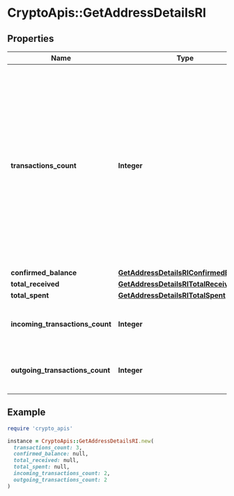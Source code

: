 # CryptoApis::GetAddressDetailsRI

## Properties

| Name | Type | Description | Notes |
| ---- | ---- | ----------- | ----- |
| **transactions_count** | **Integer** | Represents the total number of confirmed coins transactions for this address, both incoming and outgoing. Applies for coins only **and not** tokens transfers e.g. for Ethereum. &#x60;transactionsCount&#x60; could result as less than incoming and outgoing transactions put together (e.g. in Bitcoin), due to the fact that one and the same address could be in senders and receivers addresses. |  |
| **confirmed_balance** | [**GetAddressDetailsRIConfirmedBalance**](GetAddressDetailsRIConfirmedBalance.md) |  |  |
| **total_received** | [**GetAddressDetailsRITotalReceived**](GetAddressDetailsRITotalReceived.md) |  |  |
| **total_spent** | [**GetAddressDetailsRITotalSpent**](GetAddressDetailsRITotalSpent.md) |  |  |
| **incoming_transactions_count** | **Integer** | Numeric representation of the received transaction count of the address |  |
| **outgoing_transactions_count** | **Integer** | Numeric representation of the sent transaction count of the address |  |

## Example

```ruby
require 'crypto_apis'

instance = CryptoApis::GetAddressDetailsRI.new(
  transactions_count: 3,
  confirmed_balance: null,
  total_received: null,
  total_spent: null,
  incoming_transactions_count: 2,
  outgoing_transactions_count: 2
)
```

